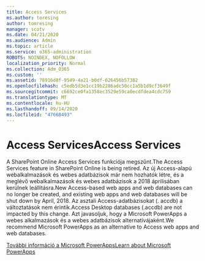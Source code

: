 ```yaml
---
title: Access Services
ms.author: toresing
author: tomresing
manager: scotv
ms.date: 04/21/2020
ms.audience: Admin
ms.topic: article
ms.service: o365-administration
ROBOTS: NOINDEX, NOFOLLOW
localization_priority: Normal
ms.collection: Adm_O365
ms.custom: ''
ms.assetid: 78916d8f-9549-4a21-b0df-626456b57382
ms.openlocfilehash: c5edb5d3e1cc19b2286adc50cc1a5b1d9cf3649f
ms.sourcegitcommit: c6692ce0fa1358ec3529e59ca0ecdfdea4cdc759
ms.translationtype: MT
ms.contentlocale: hu-HU
ms.lasthandoff: 09/14/2020
ms.locfileid: "47668493"
---
```

# <a name="access-services"></a><span data-ttu-id="d048a-102">Access Services</span><span class="sxs-lookup"><span data-stu-id="d048a-102">Access Services</span></span>

<span data-ttu-id="d048a-103">A SharePoint Online Access Services funkciója megszűnt.</span><span class="sxs-lookup"><span data-stu-id="d048a-103">The Access Services feature in SharePoint Online is being retired.</span></span> <span data-ttu-id="d048a-104">Az új Access-alapú webalkalmazások és webes adatbázisok már nem hozhatók létre, és a meglévő webalkalmazások és webes adatbázisok a 2018 áprilisában kerülnek leállításra.</span><span class="sxs-lookup"><span data-stu-id="d048a-104">New Access-based web apps and web databases can no longer be created, and existing web apps and web databases will be shut down by April, 2018.</span></span> <span data-ttu-id="d048a-105">Az asztali Access-adatbázisokat (. accdb) a változtatások nem érintik.</span><span class="sxs-lookup"><span data-stu-id="d048a-105">Access Desktop databases (.accdb) are not impacted by this change.</span></span> <span data-ttu-id="d048a-106">Azt javasoljuk, hogy a Microsoft PowerApps a webes alkalmazások és a webes adatbázisok alternatívájaként.</span><span class="sxs-lookup"><span data-stu-id="d048a-106">We recommend Microsoft PowerApps as an alternative to Access web apps and web databases.</span></span> 
  
[<span data-ttu-id="d048a-107">További információ a Microsoft PowerApps</span><span class="sxs-lookup"><span data-stu-id="d048a-107">Learn about Microsoft PowerApps</span></span>](https://powerapps.microsoft.com/)
  